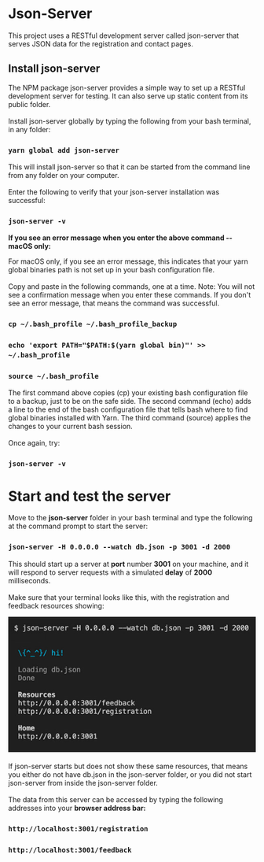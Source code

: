 # Json-Server

This project uses a RESTful development server called json-server that serves JSON data for the registration and contact pages.

## Install json-server

The NPM package json-server provides a simple way to set up a RESTful development server for testing. It can also serve up static content from its public folder.\
\
Install json-server globally by typing the following from your bash terminal, in any folder:

### `yarn global add json-server`

This will install json-server so that it can be started from the command line from any folder on your computer.\
\
Enter the following to verify that your json-server installation was successful:

### `json-server -v`

**If you see an error message when you enter the above command -- macOS only:**

For macOS only, if you see an error message, this indicates that your yarn global binaries path is not set up in your bash configuration file.\
\
Copy and paste in the following commands, one at a time. Note: You will not see a confirmation message when you enter these commands. If you don't see an error message, that means the command was successful.

### `cp ~/.bash_profile ~/.bash_profile_backup`

### `echo 'export PATH="$PATH:$(yarn global bin)"' >> ~/.bash_profile`

### `source ~/.bash_profile`

The first command above copies (cp) your existing bash configuration file to a backup, just to be on the safe side. The second command (echo) adds a line to the end of the bash configuration file that tells bash where to find global binaries installed with Yarn. The third command (source) applies the changes to your current bash session.\
\
Once again, try:

### `json-server -v`

# Start and test the server

Move to the **json-server** folder in your bash terminal and type the following at the command prompt to start the server:

### `json-server -H 0.0.0.0 --watch db.json -p 3001 -d 2000`

This should start up a server at **port** number **3001** on your machine, and it will respond to server requests with a simulated **delay** of **2000** milliseconds.\
\
Make sure that your terminal looks like this, with the registration and feedback resources showing:

![Terminal Screenshot](public/images/json-screenshot.jpg)\
\
If json-server starts but does not show these same resources, that means you either do not have db.json in the json-server folder, or you did not start json-server from inside the json-server folder.\
\
The data from this server can be accessed by typing the following addresses into your **browser address bar:**

### `http://localhost:3001/registration`

### `http://localhost:3001/feedback`
